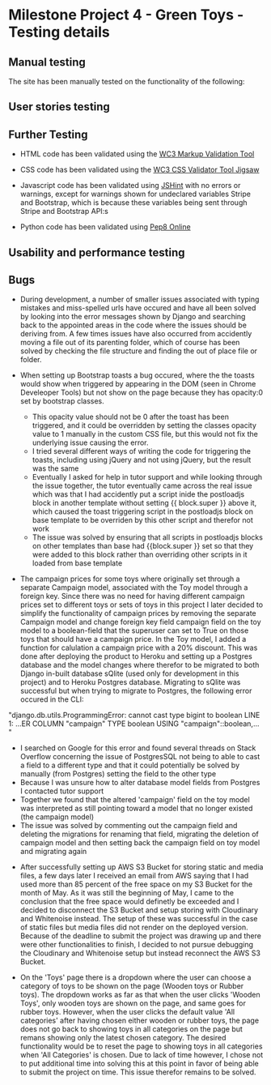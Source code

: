 # Milestone Project 4 - Green Toys - Testing details

## Manual testing

The site has been manually tested on the functionality of the following:


## User stories testing


## Further Testing

* HTML code has been validated using the [WC3 Markup Validation Tool](https://validator.w3.org/)

* CSS code has been validated using the [WC3 CSS Validator Tool Jigsaw](https://jigsaw.w3.org/css-validator/)

* Javascript code has been validated using [JSHint](https://jshint.com/) with no errors or warnings, except for warnings shown for undeclared variables Stripe and Bootstrap,
  which is because these variables being sent through Stripe and Bootstrap API:s

* Python code has been validated using [Pep8 Online](http://pep8online.com/)


## Usability and performance testing


## Bugs

* During development, a number of smaller issues associated with typing mistakes and miss-spelled urls have occured and have all been solved by looking into the error messages shown by Django and searching back to the appointed areas in the code where the issues should be deriving from. A few times issues have also occurred from accidently moving a file out of its parenting folder, which of course has been solved by checking the file structure and finding the out of place file or folder.


* When setting up Bootstrap toasts a bug occured, where the the toasts would show when triggered by appearing in the DOM (seen in Chrome Develeoper Tools) but not show on the page because they has opacity:0 set by bootstrap classes. 
  - This opacity value should not be 0 after the toast has been triggered, and it could be overridden by setting the classes opacity value to 1 manually in the custom CSS file, but this would not fix the underlying issue causing the error. 
  - I tried several different ways of writing the code for triggering the toasts, including using jQuery and not using jQuery, but the result was the same
  - Eventually I asked for help in tutor support and while looking through the issue together, the tutor eventually came across the real issue which was that I had accidently put a script inide the postloadjs block in another template without setting {{ block.super }} above it, which caused the toast triggering script in the postloadjs block on base template to be overriden by this other script and therefor not work
  - The issue was solved by ensuring that all scripts in postloadjs blocks on other templates than base had {{block.super }} set so that they were added to this block rather than overriding other scripts in it loaded from base template


* The campaign prices for some toys where originally set through a separate Campaign model, associated with the Toy model through a foreign key. Since there was no need for having different campaign prices set to different toys or sets of toys in this project I later decided to simplify the functionality of campaign prices by removing the separate Campaign model and change foreign key field campaign field on the toy model to a boolean-field that the superuser can set to True on those toys that should have a campaign price. In the Toy model, I added a function for calulation a campaign price with a 20% discount. This was done after deploying the product to Heroku and setting up a Postgres database and the model changes where therefor to be migrated to both Django in-built database sQlite (used only for development in this project) and to Heroku Postgres database. Migrating to sQlite was successful but when trying to migrate to Postgres, the following error occured in the CLI: 

"django.db.utils.ProgrammingError: cannot cast type bigint to boolean
LINE 1: ...ER COLUMN "campaign" TYPE boolean USING "campaign"::boolean,... "

  - I searched on Google for this error and found several threads on Stack Overflow concerning the issue of PostgresSQL not being to able to cast a field to a different type
    and that it could potentially be solved by manually (from Postgres) setting the field to the other type  
  - Because I was unsure how to alter database model fields from Postgres I contacted tutor support 
  - Together we found that the altered 'campaign' field on the toy model was interpreted as still pointing toward a model that no longer existed (the campaign model)
  - The issue was solved by commenting out the campaign field and deleting the migrations for renaming that field, migrating the deletion of campaign model and then setting  back the campaign field on toy model and migrating again

* After successfully setting up AWS S3 Bucket for storing static and media files, a few days later I received an email from AWS saying that I had used more than 85 percent of the free space on my S3 Bucket for the month of May. As it was still the beginning of May, I came to the conclusion that the free space would definetly be exceeded and I decided to disconnect the S3 Bucket and setup storing with Cloudinary and Whitenoise instead. The setup of these was successful in the case of static files but media files did not render on the deployed version. Because of the deadline to submit the project was drawing up and there were other functionalities to finish, I decided to not pursue debugging the Cloudinary and Whitenoise setup but instead reconnect the AWS S3 Bucket.


* On the 'Toys' page there is a dropdown where the user can choose a category of toys to be shown on the page (Wooden toys or Rubber toys). The dropdown works as far as that  when the user clicks 'Wooden Toys', only wooden toys are shown on the page, and same goes for rubber toys. However, when the user clicks the default value 'All categories' after having chosen either wooden or rubber toys, the page does not go back to showing toys in all categories on the page but remans showing only the latest chosen category. The desired functionality would be to reset the page to showing toys in all categories when 'All Categories' is chosen. Due to lack of time however, I chose not to put additional time into solving this at this point in favor of being able to submit the project on time. This issue therefor remains to be solved. 


